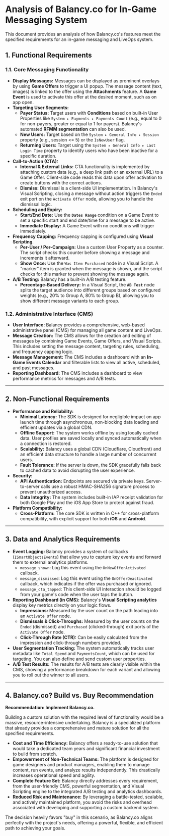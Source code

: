 # Analysis of Balancy.co for In-Game Messaging System

This document provides an analysis of how Balancy.co's features meet the specified requirements for an in-game messaging and LiveOps system.

## 1. Functional Requirements

### 1.1. Core Messaging Functionality

*   **Display Messages:** Messages can be displayed as prominent overlays by using **Game Offers** to trigger a UI popup. The message content (text, images) is linked to the offer using the **Attachments** feature. A **Game Event** is used to activate this offer at the desired moment, such as on app open.
*   **Targeting User Segments:**
    *   **Payer Status:** Target users with **Conditions** based on built-in User Properties like `System ▸ Payments ▸ Payments Count` (e.g., equal to 0 for non-payers, greater or equal to 1 for payers). Balancy's automated **RFMM segmentation** can also be used.
    *   **New Users:** Target based on the `System ▸ General Info ▸ Session` property (e.g., session <= 5) or the `IsNewUser` flag.
    *   **Returning Users:** Target using the `System ▸ General Info ▸ Last Login Time` property to identify users who have been inactive for a specific duration.
*   **Call-to-Action (CTA):**
    *   **Internal & External Links:** CTA functionality is implemented by attaching custom data (e.g., a deep link path or an external URL) to a Game Offer. Client-side code reads this data upon offer activation to create buttons with the correct actions.
    *   **Dismiss:** Dismissal is a client-side UI implementation. In Balancy's Visual Scripting, closing a message without action triggers the `Ended` exit port on the `Activate Offer` node, allowing you to handle the dismissal logic.
*   **Scheduling and Expiry:**
    *   **Start/End Date:** Use the **`Dates Range`** condition on a Game Event to set a specific start and end date/time for a message to be active.
    *   **Immediate Display:** A Game Event with no conditions will trigger immediately.
*   **Frequency Capping:** Frequency capping is configured using **Visual Scripting**.
    *   **Per-User / Per-Campaign:** Use a custom User Property as a counter. The script checks this counter before showing a message and increments it afterward.
    *   **Show Once:** Use the `Was Item Purchased` node in a Visual Script. A "marker" item is granted when the message is shown, and the script checks for this marker to prevent showing the message again.
*   **A/B Testing:** Balancy has a built-in A/B testing feature.
    *   **Percentage-Based Delivery:** In a Visual Script, the **`AB Test`** node splits the target audience into different groups based on configured weights (e.g., 20% to Group A, 80% to Group B), allowing you to show different message variants to each group.

### 1.2. Administrative Interface (CMS)

*   **User Interface:** Balancy provides a comprehensive, web-based administrative panel (CMS) for managing all game content and LiveOps.
*   **Message Creation:** The CMS allows for the creation and editing of messages by combining Game Events, Game Offers, and Visual Scripts. This includes setting the message content, targeting rules, scheduling, and frequency capping logic.
*   **Message Management:** The CMS includes a dashboard with an **In-Game Events Calendar** and filterable lists to view all active, scheduled, and past messages.
*   **Reporting Dashboard:** The CMS includes a dashboard to view performance metrics for messages and A/B tests.

---

## 2. Non-Functional Requirements

*   **Performance and Reliability:**
    *   **Minimal Latency:** The SDK is designed for negligible impact on app launch time through asynchronous, non-blocking data loading and efficient updates via a global CDN.
    *   **Offline Support:** The system works offline by using locally cached data. User profiles are saved locally and synced automatically when a connection is restored.
    *   **Scalability:** Balancy uses a global CDN (Cloudflare, Cloudfront) and an efficient data structure to handle a large number of concurrent users.
    *   **Fault Tolerance:** If the server is down, the SDK gracefully falls back to cached data to avoid disrupting the user experience.
*   **Security:**
    *   **API Authentication:** Endpoints are secured via private keys. Server-to-server calls use a robust HMAC-SHA256 signature process to prevent unauthorized access.
    *   **Data Integrity:** The system includes built-in IAP receipt validation for both Google Play and the iOS App Store to protect against fraud.
*   **Platform Compatibility:**
    *   **Cross-Platform:** The core SDK is written in C++ for cross-platform compatibility, with explicit support for both **iOS** and **Android**.

---

## 3. Data and Analytics Requirements

*   **Event Logging:** Balancy provides a system of callbacks (`ISmartObjectsEvents`) that allow you to capture key events and forward them to external analytics platforms.
    *   `message_shown`: Log this event using the `OnNewOfferActivated` callback.
    *   `message_dismissed`: Log this event using the `OnOfferDeactivated` callback, which indicates if the offer was purchased or ignored.
    *   `message_cta_tapped`: This client-side UI interaction should be logged from your game's code when the user taps the button.
*   **Reporting Dashboard (in CMS):** Balancy's **Visual Scripting analytics** display key metrics directly on your logic flows.
    *   **Impressions:** Measured by the user count on the path leading into an `Activate Offer` node.
    *   **Dismissals & Click-Throughs:** Measured by the user counts on the `Ended` (dismissed) and `Purchased` (clicked-through) exit ports of the `Activate Offer` node.
    *   **Click-Through Rate (CTR):** Can be easily calculated from the impression and click-through numbers provided.
*   **User Segmentation Tracking:** The system automatically tracks user metadata like `Total Spend` and `PaymentsCount`, which can be used for targeting. You can also define and send custom user properties.
*   **A/B Test Results:** The results for A/B tests are clearly visible within the CMS, showing a performance breakdown for each variant and allowing you to roll out the winner to all users.

---

## 4. Balancy.co? Build vs. Buy Recommendation

**Recommendation: Implement Balancy.co.**

Building a custom solution with the required level of functionality would be a massive, resource-intensive undertaking. Balancy is a specialized platform that already provides a comprehensive and mature solution for all the specified requirements.

*   **Cost and Time Efficiency:** Balancy offers a ready-to-use solution that would take a dedicated team years and significant financial investment to build from scratch.
*   **Empowerment of Non-Technical Teams:** The platform is designed for game designers and product managers, enabling them to manage content, run events, and analyze results independently. This drastically increases operational speed and agility.
*   **Complete Feature Set:** Balancy directly addresses every requirement, from the user-friendly CMS, powerful segmentation, and Visual Scripting engine to the integrated A/B testing and analytics dashboards.
*   **Reduced Risk and Maintenance:** By leveraging a battle-tested, scalable, and actively maintained platform, you avoid the risks and overhead associated with developing and supporting a custom backend system.

The decision heavily favors "buy" in this scenario, as Balancy.co aligns perfectly with the project's needs, offering a powerful, flexible, and efficient path to achieving your goals.